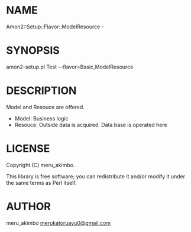 # NAME

Amon2::Setup::Flavor::ModelResource -

# SYNOPSIS

amon2-setup.pl  Test --flavor=Basic,ModelResource

# DESCRIPTION

Model and  Resouce are offered.

- Model:   Business logic
- Resouce: Outside data is acquired. Data base is operated here

# LICENSE

Copyright (C) meru\_akimbo.

This library is free software; you can redistribute it and/or modify
it under the same terms as Perl itself.

# AUTHOR

meru\_akimbo <merukatoruayu0@gmail.com>
